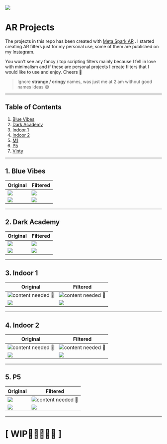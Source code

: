 ![](./assets/header.jpeg)
# **AR Projects**
The projects in this repo has been created with [Meta Spark AR](https://sparkar.facebook.com/ar-studio/) . 
I started creating AR filters just for my personal use, some of them are published on my [Instagram](/link).

You won't see any fancy / top scripting filters mainly because I fell in love with minimalism and if these are personal projects I create filters that I would like to use and enjoy. Cheers 💙

> Ignore **strange / cringy** names, was just me at 2 am without good names ideas 😅

-----------------------
 ## Table of Contents  
1. [Blue Vibes](#bv)  
2. [Dark Academy](#da)
3. [Indoor 1](#id1) 
4. [Indoor 2](#id2) 
5. [M1]()
6. [P5](#p5)
7. [Vinty]()

-----------------------

<a name="bv"/>

## 1. Blue Vibes
|Original |Filtered |
|--|--|
| ![](assets/noF1.JPG) | ![](Blue-Vibes/assets/bv.JPG) |
| ![](assets/neutral.png) | ![](Blue-Vibes/blue%20vibes/textures/BaseColor.jpg) |
----------

<a name="da"/>

## 2. Dark Academy
|Original |Filtered |
|--|--|
| ![](assets/noF3.jpg) | ![](Dark-Academy/assets/IMG_9013.jpg) |
| ![](assets/neutral.png) | ![](Dark-Academy/Dark_AcademyV1/textures/lut.jpg) |
----------

<a name="id1"/>

## 3. Indoor 1
|Original |Filtered |
|--|--|
| ![content needed 🥲]() | ![content needed 🥲]() |
| ![](assets/neutral.png) | ![](indoor1/indoor1/textures/lut.jpg) |
----------

<a name="id2"/>

## 4. Indoor 2
|Original |Filtered |
|--|--|
| ![content needed 🥲]() | ![content needed 🥲]() |
| ![](assets/neutral.png) | ![](indoor2/lut.jpg) |
----------


<a name="p5"/>

## 5. P5
|Original |Filtered |
|--|--|
| ![](assets/noF2.JPG) | ![content needed 🥲](P5/media/2C5398B0-4A0F-473C-A885-D5B3CD5D672D.JPG) |
| ![](assets/neutral.png) | ![](P5/P5_lut.jpg) |
----------
# [ WIP👨🏻‍💻😵‍💫 ]